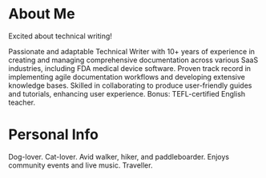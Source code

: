 # About Me
Excited about technical writing!

Passionate and adaptable Technical Writer with 10+ years of experience in creating and managing comprehensive documentation across various SaaS industries, including FDA medical device software. Proven track record in implementing agile documentation workflows and developing extensive knowledge bases. Skilled in collaborating to produce user-friendly guides and tutorials, enhancing user experience.
Bonus: TEFL-certified English teacher.

# Personal Info
Dog-lover. Cat-lover. Avid walker, hiker, and paddleboarder. Enjoys community events and live music. Traveller.
